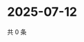 # 2025-07-12

共 0 条

<!-- BEGIN ZHIHUQUESTIONS -->
<!-- 最后更新时间 Sat Jul 12 2025 04:13:25 GMT+0800 (China Standard Time) -->

<!-- END ZHIHUQUESTIONS -->
